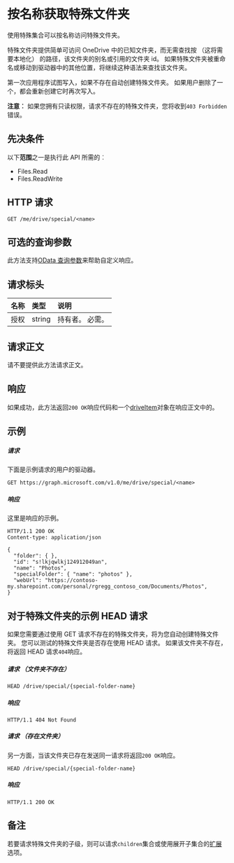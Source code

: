 # <a name="get-a-special-folder-by-name"></a>按名称获取特殊文件夹

使用特殊集合可以按名称访问特殊文件夹。

特殊文件夹提供简单可访问 OneDrive 中的已知文件夹，而无需查找按 （这将需要本地化） 的路径，该文件夹的别名或引用的文件夹 id。 如果特殊文件夹被重命名或移动到驱动器中的其他位置，将继续这种语法来查找该文件夹。

第一次应用程序试图写入，如果不存在自动创建特殊文件夹。 如果用户删除了一个，都会重新创建它时再次写入。

**注意︰** 如果您拥有只读权限，请求不存在的特殊文件夹，您将收到`403 Forbidden`错误。

## <a name="prerequisites"></a>先决条件
以下**范围**之一是执行此 API 所需的︰

  * Files.Read
  * Files.ReadWrite

## <a name="http-request"></a>HTTP 请求
<!-- { "blockType": "ignored" } -->
```http
GET /me/drive/special/<name>
```
## <a name="optional-query-parameters"></a>可选的查询参数
此方法支持[OData 查询参数](http://graph.microsoft.io/docs/overview/query_parameters)来帮助自定义响应。

## <a name="request-headers"></a>请求标头

| 名称          | 类型   | 说明               |
|:--------------|:-------|:--------------------------|
| 授权 | string | 持有者<token>。 必需。 |


## <a name="request-body"></a>请求正文
请不要提供此方法请求正文。

## <a name="response"></a>响应
如果成功，此方法返回`200 OK`响应代码和一个[driveItem](../resources/driveitem.md)对象在响应正文中的。

## <a name="example"></a>示例

##### <a name="request"></a>请求
下面是示例请求的用户的驱动器。

<!-- {
  "blockType": "request",
  "name": "get_drive_special"
}-->
```http
GET https://graph.microsoft.com/v1.0/me/drive/special/<name>
```

##### <a name="response"></a>响应
这里是响应的示例。
<!-- {
  "blockType": "response",
  "truncated": true,
  "@odata.type": "microsoft.graph.driveItem"
} -->
```http
HTTP/1.1 200 OK
Content-type: application/json

{
  "folder": { },
  "id": "s!lkjqwlkj124912049an",
  "name": "Photos",
  "specialFolder": { "name": "photos" },
  "webUrl": "https://contoso-my.sharepoint.com/personal/rgregg_contoso_com/Documents/Photos",
}
```

## <a name="example-head-requests-for-special-folders"></a>对于特殊文件夹的示例 HEAD 请求

如果您需要通过使用 GET 请求不存在的特殊文件夹，将为您自动创建特殊文件夹。 您可以测试的特殊文件夹是否存在使用 HEAD 请求。 如果该文件夹不存在，将返回 HEAD 请求`404`响应。

##### <a name="request-folder-does-not-exist"></a>请求 （文件夹不存在）

<!-- { "blockType": "request", "name": "head-does-not-create-special-folder" } -->
```
HEAD /drive/special/{special-folder-name}
```

##### <a name="response"></a>响应
<!-- {"blockType": "response"} -->
```
HTTP/1.1 404 Not Found
```

##### <a name="request-folder-does-exist"></a>请求 （存在文件夹）

另一方面，当该文件夹已存在发送同一请求将返回`200 OK`响应。

<!-- { "blockType": "request", "name": "head-existing-special-folder", "scopes": "files.read" } -->
```
HEAD /drive/special/{special-folder-name}
```

##### <a name="response"></a>响应

<!-- {"blockType": "response", "isEmpty": true } -->
```
HTTP/1.1 200 OK
```

## <a name="remarks"></a>备注

若要请求特殊文件夹的子级，则可以请求`children`集合或使用展开子集合的[扩展](http://graph.microsoft.io/docs/overview/query_parameters)选项。


<!-- {
  "type": "#page.annotation",
  "description": "List drives",
  "keywords": "",
  "section": "documentation",
  "tocPath": "OneDrive/Drive/Get special folder"
}-->
